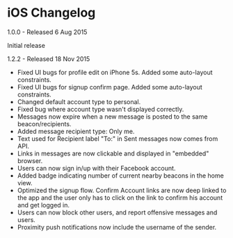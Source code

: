 # iOS Changelog

1.0.0 - Released 6 Aug 2015

Initial release

1.2.2 - Released 18 Nov 2015

- Fixed UI bugs for profile edit on iPhone 5s. Added some auto-layout constraints.
- Fixed UI bugs for signup confirm page. Added some auto-layout constraints.
- Changed default account type to personal.
- Fixed bug where account type wasn't displayed correctly.
- Messages now expire when a new message is posted to the same beacon/recipients.
- Added message recipient type: Only me.
- Text used for Recipient label "To:" in Sent messages now comes from API.
- Links in messages are now clickable and displayed in "embedded" browser.
- Users can now sign in/up with their Facebook account.
- Added badge indicating number of current nearby beacons in the home view.
- Optimized the signup flow. Confirm Account links are now deep linked to the app and the user only has to click on the link to confirm his account and get logged in.
- Users can now block other users, and report offensive messages and users.
- Proximity push notifications now include the username of the sender.

